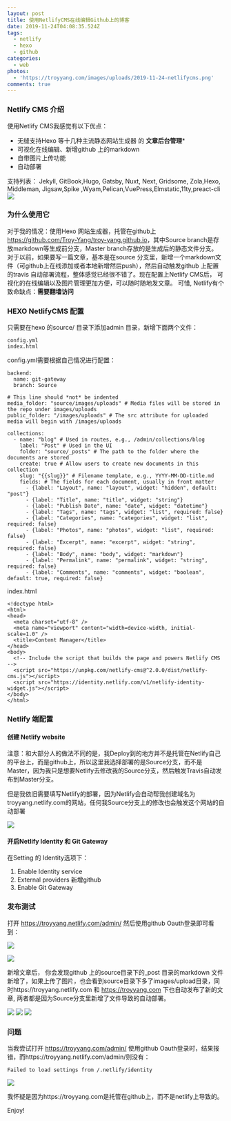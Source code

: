 ```yaml
---
layout: post
title: 使用NetlifyCMS在线编辑Github上的博客
date: 2019-11-24T04:08:35.524Z
tags:
  - netlify
  - hexo
  - github
categories:
  - web
photos:
  - 'https://troyyang.com/images/uploads/2019-11-24-netlifycms.png'
comments: true
---
```

### Netlify CMS 介绍

使用Netlify CMS我感觉有以下优点：

* 无缝支持Hexo 等十几种主流静态网站生成器 的 **文章后台管理***   
* 可视化在线编辑、新增github 上的markdown
* 自带图片上传功能
* 自动部署

支持列表：
Jekyll, GitBook,Hugo, Gatsby, Nuxt, Next, Gridsome, Zola,Hexo, Middleman, Jigsaw,Spike ,Wyam,Pelican,VuePress,Elmstatic,11ty,preact-cli
![](/images/uploads/2019-11-24-netlifycms-list.png)

### 为什么使用它

对于我的情况：使用Hexo 网站生成器，托管在github上 <https://github.com/Troy-Yang/troy-yang.github.io>，其中Source branch是存放markdown等生成前分支，Master branch存放的是生成后的静态文件分支。
对于以前，如果要写一篇文章，基本是在source 分支里，新增一个markdown文件（可github上在线添加或者本地新增然后push），然后自动触发github 上配置的travis 自动部署流程，整体感觉已经很不错了。现在配置上Netlify CMS后， 可视化的在线编辑以及图片管理更加方便，可以随时随地发文章。
可惜, Netlify有个致命缺点：**需要翻墙访问**

### HEXO  NetlifyCMS 配置

只需要在hexo 的source/ 目录下添加admin 目录，新增下面两个文件：

```
config.yml
index.html
```

config.yml需要根据自己情况进行配置：

```
backend:
  name: git-gateway
  branch: Source

# This line should *not* be indented
media_folder: "source/images/uploads" # Media files will be stored in the repo under images/uploads
public_folder: "/images/uploads" # The src attribute for uploaded media will begin with /images/uploads

collections:
  - name: "blog" # Used in routes, e.g., /admin/collections/blog
    label: "Post" # Used in the UI
    folder: "source/_posts" # The path to the folder where the documents are stored
    create: true # Allow users to create new documents in this collection
    slug: "{{slug}}" # Filename template, e.g., YYYY-MM-DD-title.md
    fields: # The fields for each document, usually in front matter
      - {label: "Layout", name: "layout", widget: "hidden", default: "post"}
      - {label: "Title", name: "title", widget: "string"}
      - {label: "Publish Date", name: "date", widget: "datetime"}
      - {label: "Tags", name: "tags", widget: "list", required: false}
      - {label: "Categories", name: "categories", widget: "list", required: false}
      - {label: "Photos", name: "photos", widget: "list", required: false}
      - {label: "Excerpt", name: "excerpt", widget: "string", required: false}
      - {label: "Body", name: "body", widget: "markdown"}
      - {label: "Permalink", name: "permalink", widget: "string", required: false}
      - {label: "Comments", name: "comments", widget: "boolean", default: true, required: false}
```

index.html

```
<!doctype html>
<html>
<head>
  <meta charset="utf-8" />
  <meta name="viewport" content="width=device-width, initial-scale=1.0" />
  <title>Content Manager</title>
</head>
<body>
  <!-- Include the script that builds the page and powers Netlify CMS -->
  <script src="https://unpkg.com/netlify-cms@^2.0.0/dist/netlify-cms.js"></script>
  <script src="https://identity.netlify.com/v1/netlify-identity-widget.js"></script>
</body>
</html>
```

### Netlify 端配置

#### 创建 Netlify website

注意：和大部分人的做法不同的是，我Deploy到的地方并不是托管在Netlify自己的平台上，而是github上，所以这里我选择部署的是Source分支，而不是Master，因为我只是想要Netlify去修改我的Source分支，然后触发Travis自动发布到Master分支。

但是我依旧需要填写Netlify的部署，因为Netlify会自动帮我创建域名为troyyang.netlify.com的网站，任何我Source分支上的修改也会触发这个网站的自动部署

![](/images/uploads/2019-11-24-create-netlify-website.png)

#### 开启Netlify Identity 和 Git Gateway

在Setting 的 Identity选项下：

1. Enable Identity service
2. External providers 新增github
3. Enable Git Gateway

### 发布测试
打开 https://troyyang.netlify.com/admin/ 然后使用github Oauth登录即可看到：

![](/images/uploads/2019-11-24-netlify-home.png)

![](/images/uploads/2019-11-24-netlify-create.png)

新增文章后， 你会发现github 上的source目录下的_post 目录的markdown 文件新增了，如果上传了图片，也会看到source目录下多了images/upload目录，同时https://troyyang.netlify.com 和 https://troyyang.com 下也自动发布了新的文章, 两者都是因为Source分支里新增了文件导致的自动部署。

![](/images/uploads/2019-11-24-netlify-file-structure.png)
![](/images/uploads/2019-11-24-troyyang.png)
![](/images/uploads/2019-11-24-netlify.png)

### 问题
当我尝试打开 https://troyyang.com/admin/ 使用github Oauth登录时，结果报错，而https://troyyang.netlify.com/admin/则没有：
```
Failed to load settings from /.netlify/identity
```
![](/images/uploads/2019-11-24-netlify-admin-error.png)

我怀疑是因为https://troyyang.com是托管在github上，而不是netlify上导致的。


Enjoy!
